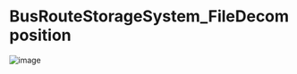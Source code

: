 # BusRouteStorageSystem_FileDecomposition
![image](https://user-images.githubusercontent.com/84332962/151435052-d924b8f8-b103-45f8-97b0-05ca0b177ed0.png)
